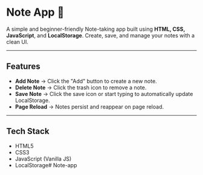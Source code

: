 # Note App 📝

A simple and beginner-friendly Note-taking app built using **HTML, CSS, JavaScript**, and **LocalStorage**. Create, save, and manage your notes with a clean UI.

---

##  Features

- **Add Note** → Click the "Add" button to create a new note.  
- **Delete Note** → Click the trash icon to remove a note.  
- **Save Note** → Click the save icon or start typing to automatically update LocalStorage.  
- **Page Reload** → Notes persist and reappear on page reload.

---

##  Tech Stack

- HTML5  
- CSS3  
- JavaScript (Vanilla JS)  
- LocalStorage# Note-app